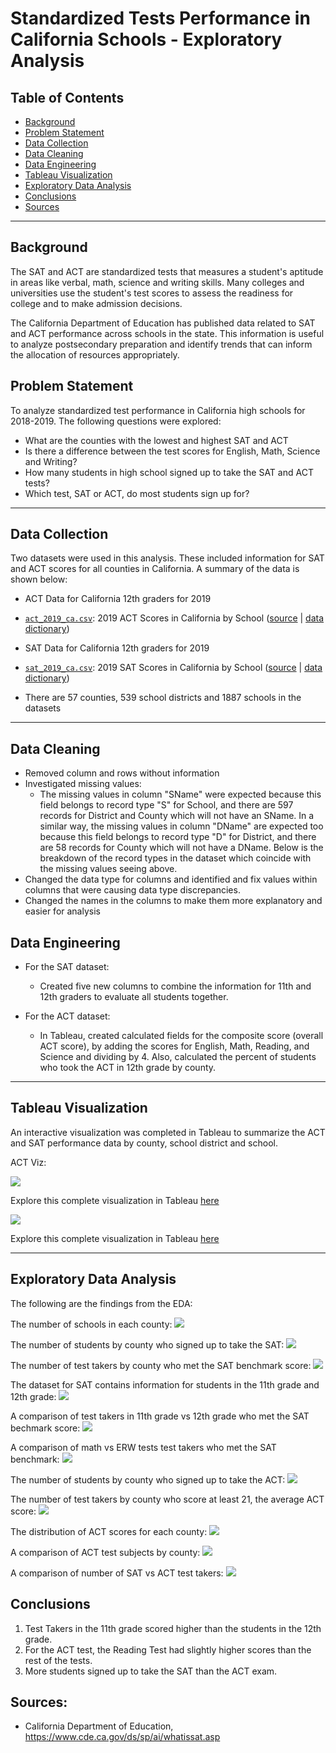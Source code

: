 # Standardized Tests Performance in California Schools - Exploratory Analysis

## Table of Contents

* [Background](#background)
* [Problem Statement](#problem-statement)
* [Data Collection](#data-collection)
* [Data Cleaning](#data-cleaning)
* [Data Engineering](#data-engineering)
* [Tableau Visualization](#data-visualization)
* [Exploratory Data Analysis](#exploratory-data-analysis)
* [Conclusions](#conclusions)
* [Sources](#sources)

---

## Background
The SAT and ACT are standardized tests that measures a student's aptitude in
areas like verbal, math, science and writing skills. Many colleges and
universities use the student's test scores to assess the readiness for college
and to make admission decisions.

The California Department of Education has published data related to SAT and ACT
performance across schools in the state. This information is useful to analyze
postsecondary preparation and identify trends that can inform the allocation of
resources appropriately.

## Problem Statement
To analyze standardized test performance in California high schools
for 2018-2019. The following questions were explored:
- What are the counties with the lowest and highest SAT and ACT
- Is there a difference between the test scores for English, Math, Science and
Writing?
- How many students in high school signed up to take the SAT and ACT tests?
- Which test, SAT or ACT, do most students sign up for?

---

## Data Collection

Two datasets were used in this analysis. These included information for SAT and ACT scores for all counties in California. A summary of the data is shown below:

* ACT Data for California 12th graders for 2019
* [`act_2019_ca.csv`](./data/act_2019_ca.csv): 2019 ACT Scores in California by School ([source](https://www.cde.ca.gov/ds/sp/ai/) | [data dictionary](https://www.cde.ca.gov/ds/sp/ai/reclayoutact19.asp))

* SAT Data for California 12th graders for 2019
* [`sat_2019_ca.csv`](./data/sat_2019_ca.csv): 2019 SAT Scores in California by School ([source](https://www.cde.ca.gov/ds/sp/ai/) | [data dictionary](https://www.cde.ca.gov/ds/sp/ai/reclayoutsat19.asp))
* There are 57 counties, 539 school districts and 1887 schools in the datasets


---

## Data Cleaning
* Removed column and rows without information
* Investigated missing values:
    - The missing values in column "SName" were expected because this field belongs to record type "S" for School, and there are 597 records for District and County which will not have an SName. In a similar way, the missing values in column "DName" are expected too because this field belongs to record type "D" for District, and there are 58 records for County which will not have a DName. Below is the breakdown of the record types in the dataset which coincide with the missing values seeing above.
* Changed the data type for columns and identified and fix values within columns that were causing data type discrepancies.
* Changed the names in the columns to make them more explanatory and easier for analysis

## Data Engineering

* For the SAT dataset:
   - Created five new columns to combine the information for 11th and 12th graders to evaluate all students together.

* For the ACT dataset:
   - In Tableau, created calculated fields for the composite score (overall ACT score), by adding the scores for English, Math, Reading, and Science and dividing by 4. Also, calculated the percent of students who took the ACT in 12th grade by county.

---
## Tableau Visualization

An interactive visualization was completed in Tableau to summarize the ACT and SAT performance data by county, school district and school.

ACT Viz:
<div class='tableauPlaceholder' id='viz1611279423363' style='position: relative'><noscript><a href='#'><img alt=' ' src='https:&#47;&#47;public.tableau.com&#47;static&#47;images&#47;St&#47;StandardizedTestPerformanceCA&#47;ACTPerformance&#47;1_rss.png' style='border: none' /></a></noscript><object class='tableauViz'  style='display:none;'><param name='host_url' value='https%3A%2F%2Fpublic.tableau.com%2F' /> <param name='embed_code_version' value='3' /> <param name='site_root' value='' /><param name='name' value='StandardizedTestPerformanceCA&#47;ACTPerformance' /><param name='tabs' value='no' /><param name='toolbar' value='yes' /><param name='static_image' value='https:&#47;&#47;public.tableau.com&#47;static&#47;images&#47;St&#47;StandardizedTestPerformanceCA&#47;ACTPerformance&#47;1.png' /> <param name='animate_transition' value='yes' /><param name='display_static_image' value='yes' /><param name='display_spinner' value='yes' /><param name='display_overlay' value='yes' /><param name='display_count' value='yes' /><param name='language' value='en' /><param name='filter' value='publish=yes' /></object></div>                

Explore this complete visualization in Tableau [here](https://public.tableau.com/views/StandardizedTestPerformanceCA/ACTPerformance?:language=en&:display_count=y&publish=yes&:origin=viz_share_link)

<div class='tableauPlaceholder' id='viz1611295046421' style='position: relative'><noscript><a href='#'><img alt=' ' src='https:&#47;&#47;public.tableau.com&#47;static&#47;images&#47;DB&#47;DBW9ZXSR6&#47;1_rss.png' style='border: none' /></a></noscript><object class='tableauViz'  style='display:none;'><param name='host_url' value='https%3A%2F%2Fpublic.tableau.com%2F' /> <param name='embed_code_version' value='3' /> <param name='path' value='shared&#47;DBW9ZXSR6' /> <param name='toolbar' value='yes' /><param name='static_image' value='https:&#47;&#47;public.tableau.com&#47;static&#47;images&#47;DB&#47;DBW9ZXSR6&#47;1.png' /> <param name='animate_transition' value='yes' /><param name='display_static_image' value='yes' /><param name='display_spinner' value='yes' /><param name='display_overlay' value='yes' /><param name='display_count' value='yes' /><param name='language' value='en' /><param name='filter' value='publish=yes' /></object></div>                

Explore this complete visualization in Tableau [here](https://public.tableau.com/views/SATPerformanceCASchools/SATPerformance?:language=en&:display_count=y&publish=yes&:origin=viz_share_link)

---

## Exploratory Data Analysis

The following are the findings from the EDA:

The number of schools in each county:
![](images/Fig1_schools_per_county.png)

The number of students by county who signed up to take the SAT:
![](images/Fig2_tst_takers_per_county.png)

The number of test takers by county who met the SAT benchmark score:
![](images/Fig3_meet_benchmark_county.png)

The dataset for SAT contains information for students in the 11th grade and 12th grade:
![](images/Fig4_total_tst_takers.png)

A comparison of test takers in 11th grade vs 12th grade who met the SAT bechmark score:
![](images/Fig5_11_vs_12_grader_scores.png)

A comparison of math vs ERW tests test takers who met the SAT benchmark:
![](images/Fig6_math_vs_erw_scores.png)

The number of students by county who signed up to take the ACT:
![](images/Fig7_act_test_takers_by_county.png)

The number of test takers by county who score at least 21, the average ACT score:
![](images/Fig8_act_meet_benchmark_county.png)

The distribution of ACT scores for each county:
![](images/Fig9_act_distribution_scores.png)

A comparison of ACT test subjects by county:
![](images/Fig10_act_subject_scores.png)

A comparison of number of SAT vs ACT test takers:
![](images/Fig11_act_vs_sat_tst_takers.png)


## Conclusions
1. Test Takers in the 11th grade scored higher than the students in the 12th grade.
2. For the ACT test, the Reading Test had slightly higher scores than the rest of the tests.
3. More students signed up to take the SAT than the ACT exam.

## Sources:
 * California Department of Education, https://www.cde.ca.gov/ds/sp/ai/whatissat.asp
